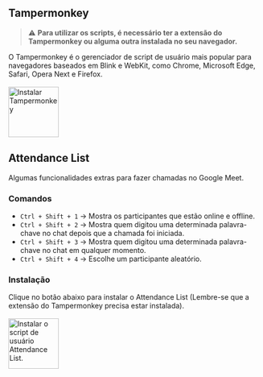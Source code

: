 ## Tampermonkey
> :warning: **Para utilizar os scripts, é necessário ter a extensão do Tampermonkey ou alguma outra instalada no seu navegador.**

O Tampermonkey é o gerenciador de script de usuário mais popular para navegadores baseados em Blink e WebKit, como Chrome, Microsoft Edge, Safari, Opera Next e Firefox.
\
\
<a href="https://www.tampermonkey.net/" target="_blank"><img src="https://dabuttonfactory.com/button.png?t=INSTALAR&f=Overlock-Bold&ts=28&tc=fff&hp=45&vp=20&w=150&h=50&c=11&bgt=unicolored&bgc=14c75f" alt="Instalar Tampermonkey" width="100" ></a>

## Attendance List
Algumas funcionalidades extras para fazer chamadas no Google Meet.
### Comandos
* ``` Ctrl + Shift + 1 ``` -> Mostra os participantes que estão online e offline.
* ``` Ctrl + Shift + 2 ``` -> Mostra quem digitou uma determinada palavra-chave no chat depois que a chamada foi iniciada.
* ``` Ctrl + Shift + 3 ``` -> Mostra quem digitou uma determinada palavra-chave no chat em qualquer momento.
* ``` Ctrl + Shift + 4 ``` -> Escolhe um participante aleatório.
### Instalação
Clique no botão abaixo para instalar o Attendance List (Lembre-se que a extensão do Tampermonkey precisa estar instalada).\
\
<a href="https://github.com/KaueTech/meet-userscripts/raw/master/attendance/attendance.user.js" target="_blank"><img src="https://dabuttonfactory.com/button.png?t=INSTALAR&f=Overlock-Bold&ts=28&tc=fff&hp=45&vp=20&w=150&h=50&c=11&bgt=unicolored&bgc=14c75f" alt="Instalar o script de usuário Attendance List." width="100" ></a>
